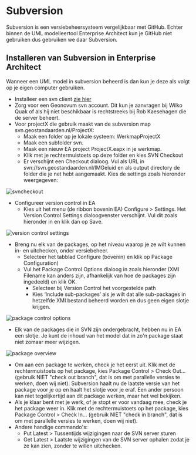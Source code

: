 # Subversion

Subversion is een versiebeheersysteem vergelijkbaar met GitHub. Echter binnen de UML modelleertool Enterprise Architect kun je GitHub niet gebruiken dus gebruiken we daar Subversion.

## Installeren van Subversion in Enterprise Architect
Wanneer een UML model in subversion beheerd is dan kun je deze als volgt op je eigen computer gebruiken.
 - Installeer een svn client [zie hier](SVN-installeren-voor-EAP.md)
 - Zorg voor een Geonovum svn account. Dit kun je aanvragen bij Wilko Quak of als hij niet beschikbaar is rechtstreeks bij Rob Kaesehagen die de server beheert.
 - Voor projectX die gebruik maakt van de subversion map svn.geostandaarden.nl/ProjectX:
     - Maak een folder op je lokale systeem: WerkmapProjectX
     - Maak een subfolder svn.
     - Maak een nieuw EA project ProjectX.eapx in je werkmap.
     - Klik met je rechtermuistoets op deze folder en kies SVN Checkout
     - Er verschijnt een Checkout dialoog. Vul als URL in svn://svn.geostandaarden.nl/IMGeluid en als output directory de folder die je net hebt aangemaakt. Kies de settings zoals hieronder weergegeven: 

![svncheckout](media/svncheckout.png)

 - Configureer version control in EA
     - Kies uit het menu (de ribbon bovenin EA) Configure > Settings. Het Version Control Settings dialoogvenster verschijnt. Vul dit zoals hieronder in en klik dan op Save.

![version control settings](media/VersionControlSettings.png)

- Breng nu elk van de packages, op het niveau waarop je ze wilt kunnen in- en uitchecken, onder versiebeheer.
     - Selecteer het tabblad Configure (bovenin) en klik op Package Configuration)
     - Vul het Package Control Options dialoog in zoals hieronder (XMI Filename kan anders zijn, afhankelijk van hoe de packages zijn ingedeeld) en klik OK.
         - Selecteer bij Version Control het voorgestelde path 
         - Kies ‘Include sub-packages’ als je wilt dat alle sub-packages in hetzelfde XMI bestand beheerd worden en dus geen eigen slotje krijgen.

![package control options](media/PackageControlOptions.png)

 - Elk van de packages die in SVN zijn ondergebracht, hebben nu in EA een slotje. Je kunt de inhoud van het model dat in zo'n package staat niet zomaar meer wijzigen. 

 ![package overview](media/PackageOverview.png)

 - Om aan een package te werken, check je het eerst uit. Klik met de rechtermuistoets op het package, kies Package Control > Check Out… (gebruik NIET "check out branch", dat is om met parallelle versies te werken, doen wij niet). Subversion haalt nu de laatste versie van het package voor je op en haalt het slotje voor je eraf. Een ander persoon kan niet tegelijkertijd aan dit package werken, maar het wel bekijken.
 - Als je klaar bent met je werk, of je stopt er voor vandaag mee, check je het package weer in. Klik met de rechtermuistoets op het package, kies Package Control > Check In… (gebruik NIET "check in branch", dat is om met parallelle versies te werken, doen wij niet).
 - Andere handige commando's:
     - Put Latest > Tussentijds wijzigingen naar de SVN server sturen
     - Get Latest > Laatste wijzigingen van de SVN server ophalen zodat je ze kan zien, zonder te willen uitchecken.
